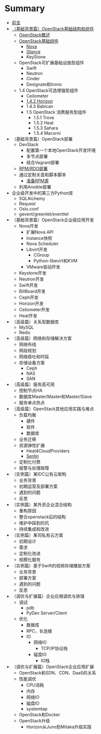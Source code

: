 # Summary

* [前言](README.md)
* [（基础背景篇）OpenStack基础结构和组件](introduction/README.md)
   * [OpenStack概述](introduction/openstack_brief.md)
   * [OpenStack基础组件](introduction/components.md)
       * [Nova](introduction/basic_components/nova.md)
       * [Glance](introduction/basic_components/glance.md)
       * KeyStone
   * OpenStack可扩展基础设施型组件
       * Swift
       * Neutron
       * Cinder
       * Designate和Ironic
   * 1.4    OpenStack可选增强型组件
       * Ceilometer
       * [1.4.2    Horizon](optional_enhanced_components/horizon.md)
       * 1.4.3    Babican
       * 1.5    OpenStack 消费服务型组件
           * 1.5.1    Trove
           * 1.5.2    Heat
           * 1.5.3    Sahara
           * 1.5.4    Macorni
* （基础背景篇）OpenStack部署
   * DevStack
       * 配置第一个本地OpenStack开发环境
       * 多节点部署
       * 结合Vagrant部署
   * [RPM/RDO部署](deployment/rpm_rdo.md)
   * 通过定制关盘和脚本脚本
       * [准备RPM源](deployment/RPM_repos.md)
   * 利用Ansible部署
* 企业级开发中的第三方Python库
   * SQLAlchemy
   * Request
   * Oslo.conf
   * gevent/greenlet/eventlet
* （基础背景篇）OpenStack企业级应用开发
   * Nova开发
       * 扩展Nova API
       * Instance快照
       * Nova Scheduler
       * Libvirt开发
           * CGroup
           * Python-libevirt和KVM
       * VMware驱动开发
   * Keystone开发
   * Neutron开发
   * Swift开发
   * BillBoard开发
   * Ceph开发
   * Horizon开发
   * Ceilometer开发
   * Heat开发
* （高级篇）关系型数据库
   * MySQL
   * Redis
* （高级篇）网络和存储解决方案
   * 网络布线
   * 网段规划
   * 网络吞吐和时延
   * 存储设备方案
       * Ceph
       * NAS
       * SAN
* （高级篇）服务高可用
   * 控制节点HA
   * 数据库Master/Master和Master/Slave
   * 服务单点热点
* （高级篇）OpenStack其他应用实践与难点
   * 负载均衡
       * 硬件
       * 软件
       * 数据库
   * 业务迁移
   * 资源弹性扩展
       * Heat4CloudProviders
       * [Senlin](practice_and_difficulties/senlin.md)
   * 定制化付费
   * 报警与处理故障
* （实例篇）某IDC公有云架构
   * 业务背景
   * 初期运营及部署方案
   * 遇到的问题
   * 反思
* （实例篇）某外资企业混合结构
   * 重构原因
   * 整合openstack后的结构
   * 维护中踩到的坑
   * 持续集成和改进
* （实例篇）某司私有云方案
   * 初期设计
   * 需求
   * 定制化改进
   * 规模化服务
* （实例篇）基于Swift的视频存储播放方案
   * 业务背景
   * 部署方案
   * 遇到的问题
   * 反思
* （调优与扩展篇）企业应用调优与排错
   * 调试
       * pdb
       * PyDev Server/Client
   * 优化
       * 数据库
       * RPC，长连接
       * IO
           * 网络IO
               * TCP/IP协议栈
           * 磁盘IO
               * IO栈
* （调优与扩展篇）OpenStack企业应用扩展
   * OpenStack和SDN、CDN、DaaS的关系
   * 性能调优
       * CPU消耗
       * 内存
       * 网络IO
       * 磁盘IO
       * systemtap
   * OpenStack和Docker
   * OpenStack升级
       * Horizon从Juno到Mitaka升级实践

